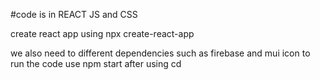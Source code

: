 #code is in REACT JS and CSS

create react app using 
npx create-react-app 

we also need to different dependencies such as firebase and mui icon 
to run the code use npm start after using cd 
